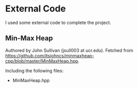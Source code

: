 # External Code
I used some external code to complete the project.

## Min-Max Heap
Authored by John Sullivan (jsull003 at ucr.edu). Fetched from https://github.com/itsjohncs/minmaxheap-cpp/blob/master/MinMaxHeap.hpp.

Including the following files:
* MinMaxHeap.hpp